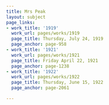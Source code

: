 ```yaml
---
title: Mrs Peak
layout: subject
page_links:
- work_title: '1919'
  work_url: pages/works/1919
  page_title: Thursday, July 24, 1919
  page_anchor: page-958
- work_title: '1921'
  work_url: pages/works/1921
  page_title: Friday April 22, 1921
  page_anchor: page-1238
- work_title: '1922'
  work_url: pages/works/1922
  page_title: Thursday, June 15, 1922
  page_anchor: page-2061

---
```

